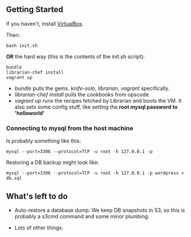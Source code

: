 ## Getting Started ##

If you haven't, install [VirtualBox](https://www.virtualbox.org/wiki/Downloads).

Then:

	bash init.sh

**OR** the hard way (this is the contents of the init.sh script):

	bundle	
	librarian-chef install
	vagrant up
	
- *bundle* pulls the gems. *knife-solo*, *librarian*, *vagrant* specifically. 
- *librarian-chef install* pulls the cookbooks from opscode. 
- *vagrant up* runs the recipes fetched by Librarian and boots the VM. It also sets some config stuff, like setting the **root mysql password to 'helloworld'**

### Connecting to mysql from the host machine ##

Is probably something like this:

	mysql --port=3306 --protocol=TCP -u root -h 127.0.0.1 -p

Restoring a DB backup might look like:

	mysql --port=3306 --protocol=TCP -u root -h 127.0.0.1 -p wordpress < db.sql

## What's left to do ##

- Auto-restore a database dump. We keep DB snapshots in S3, so this is probably a s3cmd command and some minor plumbing.

- Lots of other things.

